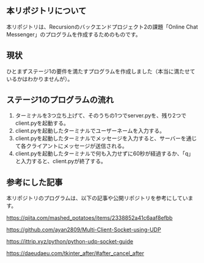 ## 本リポジトリについて

本リポジトリは、Recursionのバックエンドプロジェクト2の課題「Online Chat Messenger」のプログラムを作成するためのものです。

## 現状

ひとまずステージ1の要件を満たすプログラムを作成しました（本当に満たせているかはわかりませんが）。

## ステージ1のプログラムの流れ

1. ターミナルを3つ立ち上げて、そのうちの1つでserver.pyを、残り2つでclient.pyを起動する。
2. client.pyを起動したターミナルでユーザーネームを入力する。
3. client.pyを起動したターミナルでメッセージを入力すると、サーバーを通じて各クライアントにメッセージが送信される。
4. client.pyを起動したターミナルで何も入力せずに60秒が経過するか、「q」と入力すると、client.pyが終了する。

## 参考にした記事

本リポジトリのプログラムは、以下の記事や公開リポジトリを参考にしています。

https://qiita.com/mashed_potatoes/items/2338852a41c6aaf8efbb

https://github.com/ayan2809/Multi-Client-Socket-using-UDP

https://ittrip.xyz/python/python-udp-socket-guide

https://daeudaeu.com/tkinter_after/#after_cancel_after
